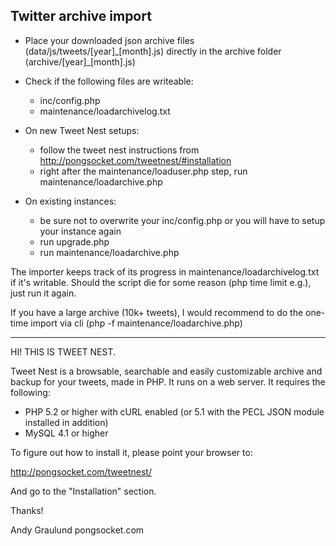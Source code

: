 ## Twitter archive import

* Place your downloaded json archive files (data/js/tweets/[year]\_[month].js) directly in the archive folder (archive/[year]\_[month].js)

* Check if the following files are writeable:
	- inc/config.php
	- maintenance/loadarchivelog.txt

* On new Tweet Nest setups:
	- follow the tweet nest instructions from http://pongsocket.com/tweetnest/#installation 
	- right after the maintenance/loaduser.php step, run maintenance/loadarchive.php
	
* On existing instances:
	- be sure not to overwrite your inc/config.php or you will have to setup your instance again
	- run upgrade.php
	- run maintenance/loadarchive.php

The importer keeps track of its progress in maintenance/loadarchivelog.txt if it's writable. Should the script die for some reason (php time limit e.g.), just run it again.

If you have a large archive (10k+ tweets), I would recommend to do the one-time import via cli (php -f maintenance/loadarchive.php)

---

HI! THIS IS TWEET NEST.

Tweet Nest is a browsable, searchable and easily customizable archive and backup for your tweets, made in PHP. It runs on a web server. It requires the following:

* PHP 5.2 or higher with cURL enabled (or 5.1 with the PECL JSON module installed in addition)
* MySQL 4.1 or higher

To figure out how to install it, please point your browser to:

http://pongsocket.com/tweetnest/

And go to the "Installation" section.

Thanks!

Andy Graulund
pongsocket.com
